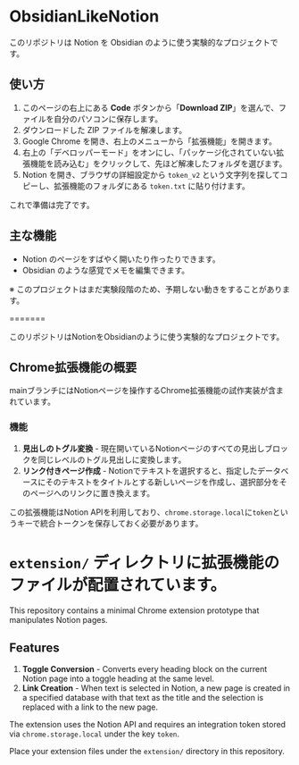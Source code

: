 # ObsidianLikeNotion
このリポジトリは Notion を Obsidian のように使う実験的なプロジェクトです。

## 使い方

1. このページの右上にある **Code** ボタンから「**Download ZIP**」を選んで、ファイルを自分のパソコンに保存します。
2. ダウンロードした ZIP ファイルを解凍します。
3. Google Chrome を開き、右上のメニューから「拡張機能」を開きます。
4. 右上の「デベロッパーモード」をオンにし、「パッケージ化されていない拡張機能を読み込む」をクリックして、先ほど解凍したフォルダを選びます。
5. Notion を開き、ブラウザの詳細設定から `token_v2` という文字列を探してコピーし、拡張機能のフォルダにある `token.txt` に貼り付けます。

これで準備は完了です。

## 主な機能

- Notion のページをすばやく開いたり作ったりできます。
- Obsidian のような感覚でメモを編集できます。

※ このプロジェクトはまだ実験段階のため、予期しない動きをすることがあります。

=======

このリポジトリはNotionをObsidianのように使う実験的なプロジェクトです。

## Chrome拡張機能の概要

mainブランチにはNotionページを操作するChrome拡張機能の試作実装が含まれています。

### 機能
1. **見出しのトグル変換** - 現在開いているNotionページのすべての見出しブロックを同じレベルのトグル見出しに変換します。
2. **リンク付きページ作成** - Notionでテキストを選択すると、指定したデータベースにそのテキストをタイトルとする新しいページを作成し、選択部分をそのページへのリンクに置き換えます。

この拡張機能はNotion APIを利用しており、`chrome.storage.local`に`token`というキーで統合トークンを保存しておく必要があります。

`extension/` ディレクトリに拡張機能のファイルが配置されています。
=======
This repository contains a minimal Chrome extension prototype that manipulates Notion pages.

## Features

1. **Toggle Conversion** - Converts every heading block on the current Notion page into a toggle heading at the same level.
2. **Link Creation** - When text is selected in Notion, a new page is created in a specified database with that text as the title and the selection is replaced with a link to the new page.

The extension uses the Notion API and requires an integration token stored via `chrome.storage.local` under the key `token`.

Place your extension files under the `extension/` directory in this repository.

